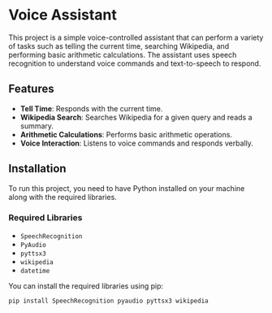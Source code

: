 # Voice Assistant

This project is a simple voice-controlled assistant that can perform a variety of tasks such as telling the current time, searching Wikipedia, and performing basic arithmetic calculations. The assistant uses speech recognition to understand voice commands and text-to-speech to respond.

## Features

- **Tell Time**: Responds with the current time.
- **Wikipedia Search**: Searches Wikipedia for a given query and reads a summary.
- **Arithmetic Calculations**: Performs basic arithmetic operations.
- **Voice Interaction**: Listens to voice commands and responds verbally.

## Installation

To run this project, you need to have Python installed on your machine along with the required libraries.

### Required Libraries

- `SpeechRecognition`
- `PyAudio`
- `pyttsx3`
- `wikipedia`
- `datetime`

You can install the required libraries using pip:

```bash
pip install SpeechRecognition pyaudio pyttsx3 wikipedia

